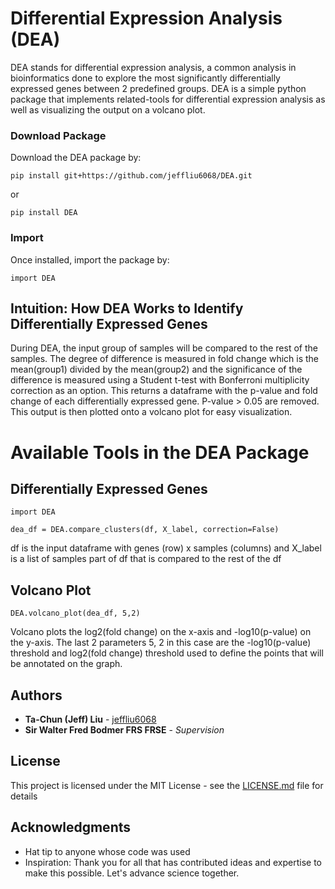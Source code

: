 # Differential Expression Analysis (DEA)

DEA stands for differential expression analysis, a common analysis in bioinformatics done to explore the most significantly differentially expressed genes between 2 predefined groups. DEA is a simple python package that implements related-tools for differential expression analysis as well as visualizing the output on a volcano plot.

### Download Package

Download the DEA package by:
```
pip install git+https://github.com/jeffliu6068/DEA.git
```
or 
```
pip install DEA
```

### Import

Once installed, import the package by: 

```
import DEA
```
## Intuition: How DEA Works to Identify Differentially Expressed Genes

During DEA, the input group of samples will be compared to the rest of the samples. The degree of difference is measured in fold change which is the mean(group1) divided by the mean(group2) and the significance of the difference is measured using a Student t-test with Bonferroni multiplicity correction as an option. This returns a dataframe with the p-value and fold change of each differentially expressed gene. P-value > 0.05 are removed. This output is then plotted onto a volcano plot for easy visualization.

# Available Tools in the DEA Package

## Differentially Expressed Genes

```
import DEA

dea_df = DEA.compare_clusters(df, X_label, correction=False) 
```
df is the input dataframe with genes (row) x samples (columns) and X_label is a list of samples part of df that is compared to the rest of the df

## Volcano Plot

```
DEA.volcano_plot(dea_df, 5,2)
```
Volcano plots the log2(fold change) on the x-axis and -log10(p-value) on the y-axis. The last 2 parameters 5, 2 in this case are the -log10(p-value) threshold and log2(fold change) threshold used to define the points that will be annotated on the graph. 

## Authors

* **Ta-Chun (Jeff) Liu** - [jeffliu6068](https://github.com/jeffliu6068)
* **Sir Walter Fred Bodmer FRS FRSE** - *Supervision*

## License

This project is licensed under the MIT License - see the [LICENSE.md](LICENSE.md) file for details

## Acknowledgments

* Hat tip to anyone whose code was used
* Inspiration: Thank you for all that has contributed ideas and expertise to make this possible. Let's advance science together. 

